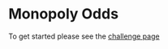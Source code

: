 # Monopoly Odds

To get started please see the [challenge page](https://projecteuler.net/problem=84)

